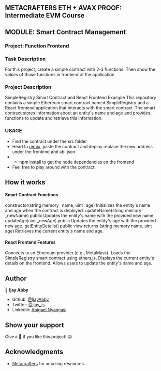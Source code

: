 ## METACRAFTERS ETH + AVAX PROOF: Intermediate EVM Course

## MODULE: Smart Contract Management

### Project: Function Frontend


### Task Description

For this project, create a simple contract with 2-3 functions. Then show the values of those functions in frontend of the application.

### Project Description

SimpleRegistry Smart Contract and React Frontend Example
This repository contains a simple Ethereum smart contract named SimpleRegistry and a React frontend application that interacts with the smart contract. The smart contract stores information about an entity's name and age and provides functions to update and retrieve this information.

### USAGE
- Find the contract under the src folder
- Head to [remix](https://remix.ethereum.org/), paste the contract and deploy replace the new address under the frontend and abi.json
- - npm install to get the node dependencies on the frontend 
- Feel free to play around with the contract.

## How it works

#### Smart Contract Functions
constructor(string memory _name, uint _age)
Initializes the entity's name and age when the contract is deployed.
updateName(string memory _newName) public
Updates the entity's name with the provided new name.
updateAge(uint _newAge) public
Updates the entity's age with the provided new age.
getEntityDetails() public view returns (string memory name, uint age)
Retrieves the current entity's name and age.

#### React Frontend Features
Connects to an Ethereum provider (e.g., MetaMask).
Loads the SimpleRegistry smart contract using ethers.js.
Displays the current entity's details on the frontend.
Allows users to update the entity's name and age.


## Author

👤 **Ijay Abby**

- Github: [@IjayAbby](https://github.com/IjayAbby)
- Twitter: [@Ijay_js](https://twitter.com/Ijay_js)
- LinkedIn: [Abigael Nyangasi](https://www.linkedin.com/in/ijayabby4/)

## Show your support

Give a :star2: if you like this project! :blush:

## Acknowledgments

- [Metacrafters](https://academy.metacrafters.io/content/solidity-avax-intermediate/building-on-avax/assessment/project) for amazing resources.